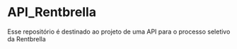 # API_Rentbrella
Esse repositório é destinado ao projeto de uma API para o processo seletivo da Rentbrella
